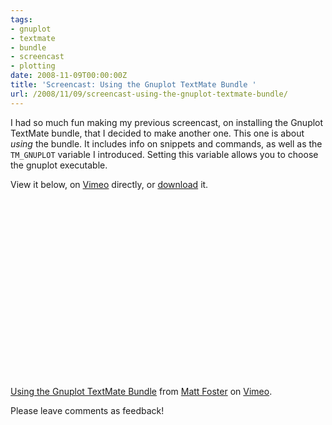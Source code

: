 ```yaml
---
tags:
- gnuplot
- textmate
- bundle
- screencast
- plotting
date: 2008-11-09T00:00:00Z
title: 'Screencast: Using the Gnuplot TextMate Bundle '
url: /2008/11/09/screencast-using-the-gnuplot-textmate-bundle/
---
```


I had so much fun making my previous screencast, on installing the Gnuplot TextMate bundle, that I decided to make another one. This one is about _using_ the bundle. It includes info on snippets and commands, as well as the `TM_GNUPLOT` variable I introduced. Setting this variable allows you to choose the gnuplot executable. 

View it below, on [Vimeo](http://www.vimeo.com/2195460 "Using the Gnuplot TextMate Bundle on Vimeo") directly, or [download](http://www.vimeo.com/download/video:86076589?e=1226262331&amp;h=4f1bb01b0cdbe49822acc1dcef48cbc8) it.

<object width="400" height="300"><param name="allowfullscreen" value="true" /><param name="allowscriptaccess" value="always" /><param name="movie" value="http://vimeo.com/moogaloop.swf?clip_id=2195460&amp;server=vimeo.com&amp;show_title=1&amp;show_byline=1&amp;show_portrait=0&amp;color=&amp;fullscreen=1" /><embed src="http://vimeo.com/moogaloop.swf?clip_id=2195460&amp;server=vimeo.com&amp;show_title=1&amp;show_byline=1&amp;show_portrait=0&amp;color=&amp;fullscreen=1" type="application/x-shockwave-flash" allowfullscreen="true" allowscriptaccess="always" width="400" height="300"></embed></object><br /><a href="http://vimeo.com/2195460">Using the Gnuplot TextMate Bundle</a> from <a href="http://vimeo.com/user750148">Matt Foster</a> on <a href="http://vimeo.com">Vimeo</a>.

Please leave comments as feedback!
